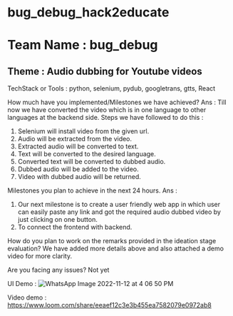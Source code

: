# bug_debug_hack2educate

# Team Name : bug_debug

## Theme : Audio dubbing for Youtube videos

TechStack or Tools :
python, selenium, pydub, googletrans, gtts, React

How much have you implemented/Milestones we have achieved?
Ans : Till now we have converted the video which is in one language to other languages at the backend side.
Steps we have followed to do this :

1. Selenium will install video from the given url.
2. Audio will be extracted from the video.
3. Extracted audio will be converted to text.
4. Text will be converted to the desired language.
5. Converted text will be converted to dubbed audio.
6. Dubbed audio will be added to the video.
7. Video with dubbed audio will be returned.

Milestones you plan to achieve in the next 24 hours.
Ans : 
1. Our next milestone is to create a user friendly web app in which user can easily paste any link and got the required audio dubbed video by just clicking on one button.
2. To connect the frontend with backend.

How do you plan to work on the remarks provided in the ideation stage evaluation?
We have added more details above and also attached a demo video for more clarity.

Are you facing any issues?
Not yet

UI Demo : 
![WhatsApp Image 2022-11-12 at 4 06 50 PM](https://user-images.githubusercontent.com/75874271/201472195-48d7bf1f-b18d-40d7-8b61-1450923b0336.jpeg)

Video demo :
https://www.loom.com/share/eeaef12c3e3b455ea7582079e0972ab8
